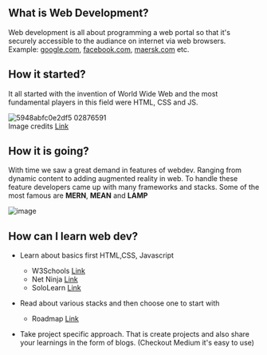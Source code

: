 ## What is Web Development?
Web development is all about programming a web portal so that it's securely accessible to the audiance on internet via web browsers. 
<br>Example: [google.com](www.google.com), [facebook.com](facebook.com), [maersk.com](https://www.maersk.com/careers) etc.

## How it started?
It all started with the invention of World Wide Web and the most fundamental players in this field were HTML, CSS and JS.

![5948abfc0e2df5 02876591](https://user-images.githubusercontent.com/43271546/156925668-29a164c7-e797-4092-8f7c-9c26e63b5bcf.gif)
<br>Image credits [Link](https://moz.com/blog/javascript-seo)

## How it is going?
With time we saw a great demand in features of webdev. Ranging from dynamic content to adding augmented reality in web. To handle these feature developers came up with many frameworks and stacks.
Some of the most famous are **MERN**, **MEAN** and **LAMP**

![image](https://user-images.githubusercontent.com/43271546/156926005-62f02179-2986-402d-b8f5-1f5c3be0b033.png)

## How can I learn web dev?
- Learn about basics first HTML,CSS, Javascript
  - W3Schools [Link](https://www.w3schools.com/)
  - Net Ninja [Link](https://www.youtube.com/c/TheNetNinja)
  - SoloLearn [Link](https://www.sololearn.com/home)
  
- Read about various stacks and then choose one to start with
  - Roadmap [Link](https://roadmap.sh/)

- Take project specific approach. That is create projects and also share your learnings in the form of blogs. (Checkout Medium it's easy to use)
